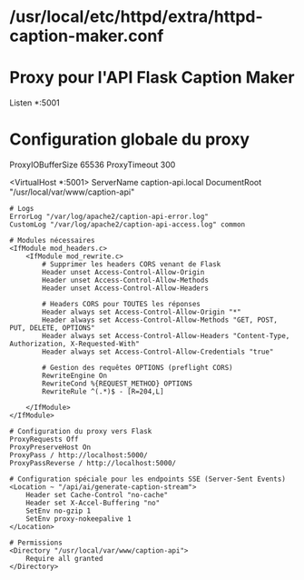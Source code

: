# /usr/local/etc/httpd/extra/httpd-caption-maker.conf
# Proxy pour l'API Flask Caption Maker

Listen *:5001

# Configuration globale du proxy
ProxyIOBufferSize 65536
ProxyTimeout 300

<VirtualHost *:5001>
    ServerName caption-api.local
    DocumentRoot "/usr/local/var/www/caption-api"
    
    # Logs
    ErrorLog "/var/log/apache2/caption-api-error.log"
    CustomLog "/var/log/apache2/caption-api-access.log" common
    
    # Modules nécessaires
    <IfModule mod_headers.c>
        <IfModule mod_rewrite.c>
            # Supprimer les headers CORS venant de Flask
            Header unset Access-Control-Allow-Origin
            Header unset Access-Control-Allow-Methods
            Header unset Access-Control-Allow-Headers
        
            # Headers CORS pour TOUTES les réponses
            Header always set Access-Control-Allow-Origin "*"
            Header always set Access-Control-Allow-Methods "GET, POST, PUT, DELETE, OPTIONS"
            Header always set Access-Control-Allow-Headers "Content-Type, Authorization, X-Requested-With"
            Header always set Access-Control-Allow-Credentials "true"
            
            # Gestion des requêtes OPTIONS (preflight CORS)
            RewriteEngine On
            RewriteCond %{REQUEST_METHOD} OPTIONS
            RewriteRule ^(.*)$ - [R=204,L]
            
        </IfModule>
    </IfModule>
    
    # Configuration du proxy vers Flask
    ProxyRequests Off
    ProxyPreserveHost On
    ProxyPass / http://localhost:5000/
    ProxyPassReverse / http://localhost:5000/
    
    # Configuration spéciale pour les endpoints SSE (Server-Sent Events)
    <Location ~ "/api/ai/generate-caption-stream">
        Header set Cache-Control "no-cache"
        Header set X-Accel-Buffering "no"
        SetEnv no-gzip 1
        SetEnv proxy-nokeepalive 1
    </Location>
    
    # Permissions
    <Directory "/usr/local/var/www/caption-api">
        Require all granted
    </Directory>
    
</VirtualHost>
